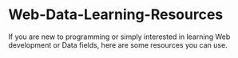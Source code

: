 # Web-Data-Learning-Resources

If you are new to programming or simply interested in learning Web development or Data fields, here are some resources you can use.
